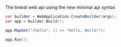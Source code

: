 The tiniest web api using the new minimal api syntax


```cs
var builder = WebApplication.CreateBuilder(args);
var app = builder.Build();

app.MapGet("/hello", () => "Hello, World!");

app.Run();
```